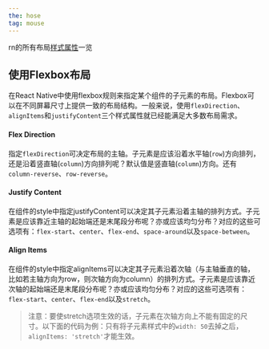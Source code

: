 ```yaml
---
the: hose
tag: mouse
---
```


rn的所有布局[样式属性](http://reactnative.cn/docs/0.46/layout-props.html)一览

## 使用Flexbox布局

在React Native中使用flexbox规则来指定某个组件的子元素的布局。Flexbox可以在不同屏幕尺寸上提供一致的布局结构。一般来说，使用`flexDirection`、`alignItems`和`justifyContent`三个样式属性就已经能满足大多数布局需求。

#### Flex Direction

指定`flexDirection`可决定布局的主轴。子元素是应该沿着水平轴\(`row`\)方向排列，还是沿着竖直轴\(`column`\)方向排列呢？默认值是竖直轴\(`column`\)方向。还有`column-reverse`、`row-reverse`。

#### Justify Content

在组件的style中指定justifyContent可以决定其子元素沿着主轴的排列方式。子元素是应该靠近主轴的起始端还是末尾段分布呢？亦或应该均匀分布？对应的这些可选项有：`flex-start`、`center`、`flex-end`、`space-around`以及`space-between`。

#### Align Items

在组件的style中指定alignItems可以决定其子元素沿着次轴（与主轴垂直的轴，比如若主轴方向为row，则次轴方向为column）的排列方式。子元素是应该靠近次轴的起始端还是末尾段分布呢？亦或应该均匀分布？对应的这些可选项有：`flex-start`、`center`、`flex-end`以及`stretch`。

> 注意：要使stretch选项生效的话，子元素在次轴方向上不能有固定的尺寸。以下面的代码为例：只有将子元素样式中的`width: 50`去掉之后，`alignItems: 'stretch'`才能生效。



